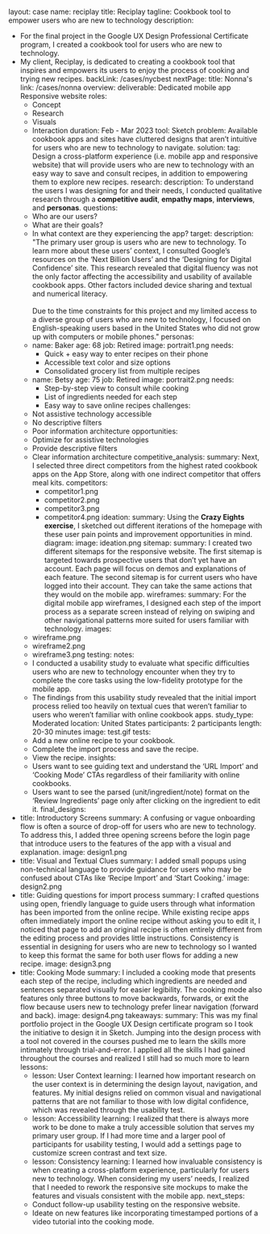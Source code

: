 layout: case
name: reciplay
title: Reciplay
tagline: Cookbook tool to empower users who are new to technology
description: 
  - For the final project in the Google UX Design Professional Certificate program, I created a cookbook tool for users who are new to technology.
  - My client, Reciplay, is dedicated to creating a cookbook tool that inspires and empowers its users to enjoy the process of cooking and trying new recipes.
backLink: /cases/nycbest
nextPage:
  title: Nonna's
  link: /cases/nonna
overview:
  deliverable: Dedicated mobile app<br>Responsive website
  roles:
    - Concept
    - Research
    - Visuals
    - Interaction
  duration: Feb - Mar 2023
  tool: Sketch
  problem: Available cookbook apps and sites have cluttered designs that aren’t intuitive for users who are new to technology to navigate.
  solution:
    tag: Design a cross-platform experience (i.e. mobile app and responsive website) that will provide users who are new to technology with an easy way to save and consult recipes, in addition to empowering them to explore new recipes.
research:
  description: To understand the users I was designing for and their needs, I conducted qualitative research through a **competitive audit**, **empathy maps**, **interviews**, and **personas**.
  questions:
    - Who are our users?
    - What are their goals?
    - In what context are they experiencing the app?
  target:
    description: "The primary user group is users who are new to technology. To learn more about these users’ context, I consulted Google’s resources on the ‘Next Billion Users’ and the ‘Designing for Digital Confidence’ site. This research revealed that digital fluency was not the only factor affecting the accessibility and usability of available cookbook apps. Other factors included device sharing and textual and numerical literacy.
    <br><br>Due to the time constraints for this project and my limited access to a diverse group of users who are new to technology, I focused on English-speaking users based in the United States who did not grow up with computers or mobile phones."
  personas:
    - name: Baker
      age: 68
      job: Retired
      image: portrait1.png
      needs:
        - Quick + easy way to enter  recipes on their phone
        - Accessible text color and size options
        - Consolidated grocery list from multiple recipes
    - name: Betsy
      age: 75
      job: Retired
      image: portrait2.png
      needs:
        - Step-by-step view to consult while cooking
        - List of ingredients needed for each step
        - Easy way to save online recipes
  challenges:
    - Not assistive technology accessible
    - No descriptive filters
    - Poor information architecture
  opportunities:
    - Optimize for assistive technologies
    - Provide descriptive filters
    - Clear information architecture
  competitive_analysis:
    summary: Next, I selected three direct competitors from the highest rated cookbook apps on the App Store, along with one indirect competitor that offers meal kits.
    competitors:
      - competitor1.png
      - competitor2.png
      - competitor3.png
      - competitor4.png
ideation:
  summary: Using the **Crazy Eights exercise**, I sketched out different iterations of the homepage with these user pain points and improvement opportunities in mind.
  diagram:
    image: ideation.png 
sitemap:
  summary: I created two different sitemaps for the responsive website. The first sitemap is targeted towards prospective users that don’t yet have an account. Each page will focus on demos and explanations of each feature. The second sitemap is for current users who have logged into their account. They can take the same actions that they would on the mobile app.
wireframes:
  summary: For the digital mobile app wireframes, I designed each step of the import process as a separate screen instead of relying on swiping and other navigational patterns more suited for users familiar with technology.
  images:
    - wireframe.png
    - wireframe2.png
    - wireframe3.png
testing:
  notes:
    - I conducted a usability study to evaluate what specific difficulties users who are new to technology encounter when they try to complete the core tasks using the low-fidelity prototype for the mobile app.
    - The findings from this usability study revealed that the initial import process relied too heavily on textual cues that weren’t familiar to users who weren’t familiar with online cookbook apps.
  study_type: Moderated
  location: United States
  participants: 2 participants
  length: 20-30 minutes
  image: test.gif
  tests:
    - Add a new online recipe to your cookbook.
    - Complete the import process and save the recipe.
    - View the recipe.
  insights:
    - Users want to see guiding text and understand the ‘URL Import’ and ‘Cooking Mode’ CTAs regardless of their familiarity with  online cookbooks.
    - Users want to see the parsed (unit/ingredient/note) format on the ‘Review Ingredients’ page only after clicking on the ingredient to edit it.
final_designs:
  - title: Introductory Screens
    summary: A confusing or vague onboarding flow is often a source of drop-off for users who are new to technology. To address this, I added three opening screens before the login page that introduce users to the features of the app with a visual and explanation.
    image: design1.png
  - title: Visual and Textual Clues
    summary: I added small popups using non-technical language to provide guidance for users who may be confused about CTAs like ‘Recipe Import’ and ‘Start Cooking.’
    image: design2.png
  - title: Guiding questions for import process
    summary: I crafted questions using open, friendly language to guide users through what information has been imported from the online recipe. While existing recipe apps often immediately import the online recipe without asking you to edit it, I noticed that page to add an original recipe is often entirely different from the editing process and provides little instructions. Consistency is essential in designing for users who are new to technology so I wanted to keep this format the same for both user flows for adding a new recipe.
    image: design3.png
  - title: Cooking Mode
    summary: I included a cooking mode that presents each step of the recipe, including which ingredients are needed and sentences separated visually for easier legibility. The cooking mode also features only three buttons to move backwards, forwards, or exit the flow because users new to technology prefer linear navigation (forward and back).
    image: design4.png
takeaways:
  summary: This was my final portfolio project in the Google UX Design certificate program so I took the initiative to design it in Sketch. Jumping into the design process with a tool not covered in the courses pushed me to learn the skills more intimately through trial-and-error. I applied all the skills I had gained throughout the courses and realized I still had so much more to learn
  lessons:
    - lesson: User Context
      learning: I learned how important research on the user context is in determining the design layout, navigation, and features. My initial designs relied on common visual and navigational patterns that are not familiar to those with low digital confidence, which was revealed through the usability test.
    - lesson: Accessibility
      learning: I realized that there is always more work to be done to make a truly accessible solution that serves my primary user group. If I had more time and a larger pool of participants for usability testing, I would add a settings page to customize screen contrast and text size.
    - lesson: Consistency
      learning: I learned how invaluable consistency is when creating a cross-platform experience, particularly for users new to technology. When considering my users’ needs, I realized that I needed to rework the responsive site mockups to make the features and visuals consistent with the mobile app.
  next_steps:
    - Conduct follow-up usability testing on the responsive website.
    - Ideate on new features like incorporating timestamped portions of a video tutorial into the cooking mode.

